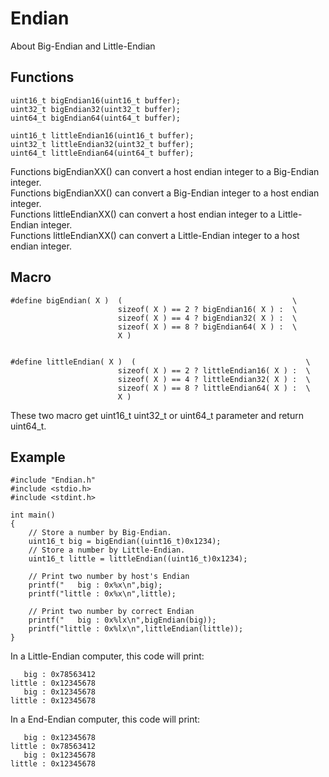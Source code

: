 # Endian
About Big-Endian and Little-Endian
## Functions
```
uint16_t bigEndian16(uint16_t buffer);
uint32_t bigEndian32(uint32_t buffer);
uint64_t bigEndian64(uint64_t buffer);

uint16_t littleEndian16(uint16_t buffer);
uint32_t littleEndian32(uint32_t buffer);
uint64_t littleEndian64(uint64_t buffer);
```
Functions bigEndianXX() can convert a host endian integer to a Big-Endian integer.  
Functions bigEndianXX() can convert a Big-Endian integer to a host endian integer.  
Functions littleEndianXX() can convert a host endian integer to a Little-Endian integer.  
Functions littleEndianXX() can convert a Little-Endian integer to a host endian integer.  

## Macro
```
#define bigEndian( X )  (                                      \
                        sizeof( X ) == 2 ? bigEndian16( X ) :  \
                        sizeof( X ) == 4 ? bigEndian32( X ) :  \
                        sizeof( X ) == 8 ? bigEndian64( X ) :  \
                        X )


#define littleEndian( X )  (                                      \
                        sizeof( X ) == 2 ? littleEndian16( X ) :  \
                        sizeof( X ) == 4 ? littleEndian32( X ) :  \
                        sizeof( X ) == 8 ? littleEndian64( X ) :  \
                        X )
```
These two macro get uint16_t uint32_t or uint64_t parameter and return uint64_t.

## Example
```
#include "Endian.h"         
#include <stdio.h>
#include <stdint.h>
             
int main()
{
    // Store a number by Big-Endian.
    uint16_t big = bigEndian((uint16_t)0x1234);
    // Store a number by Little-Endian.
    uint16_t little = littleEndian((uint16_t)0x1234);
    
    // Print two number by host's Endian
    printf("   big : 0x%x\n",big);
    printf("little : 0x%x\n",little);
    
    // Print two number by correct Endian
    printf("   big : 0x%lx\n",bigEndian(big));
    printf("little : 0x%lx\n",littleEndian(little));
}
```
In a Little-Endian computer, this code will print:
```
   big : 0x78563412
little : 0x12345678
   big : 0x12345678
little : 0x12345678
```
In a End-Endian computer, this code will print:
```
   big : 0x12345678
little : 0x78563412
   big : 0x12345678
little : 0x12345678
```